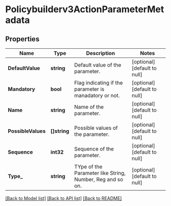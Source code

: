 # Policybuilderv3ActionParameterMetadata

## Properties
Name | Type | Description | Notes
------------ | ------------- | ------------- | -------------
**DefaultValue** | **string** | Default value of the parameter. | [optional] [default to null]
**Mandatory** | **bool** | Flag indicating if the parameter is manadatory or not. | [optional] [default to null]
**Name** | **string** | Name of the parameter. | [optional] [default to null]
**PossibleValues** | **[]string** | Possible values of the parameter. | [optional] [default to null]
**Sequence** | **int32** | Sequence of the parameter. | [optional] [default to null]
**Type_** | **string** | TYpe of the Parameter like String, Number, Reg and so on. | [optional] [default to null]

[[Back to Model list]](../README.md#documentation-for-models) [[Back to API list]](../README.md#documentation-for-api-endpoints) [[Back to README]](../README.md)

